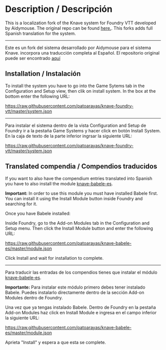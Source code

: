 # Description / Descripción
This is a localization fork of the Knave system for Foundry VTT developed by Aidymouse. The original repo can be found [here.](https://gitlab.com/Aidymouse/knave-foundryvtt). This forks adds full Spanish translation for the system. 

----

Este es un fork del sistema desarrollado por Aidymouse para el sistema Knave. incorpora una traducción completa al Español. El repositorio original puede ser encontrado [aquí](https://gitlab.com/Aidymouse/knave-foundryvtt)

## Installation / Instalación

To install the system you have to go into the Game Sytems tab in the Configuration and Setup view, then clik on install system. In the box at the bottom enter the following URL:

https://raw.githubusercontent.com/patoarayas/knave-foundry-vtt/master/system.json

----

Para instalar el sistema dentro de la vista Configuration and Setup de Foundry ir a la pestaña Game Systems y hacer click en botón Install System. En la caja de texto de la parte inferior ingrsar la siguiente URL:

https://raw.githubusercontent.com/patoarayas/knave-foundry-vtt/master/system.json


## Translated compendia / Compendios traducidos

If you want to also have the compendium entries translated into Spanish you have to also install the  module [knave-babele-es](https://github.com/patoarayas/knave-babele-es). 

**Important:** In order to use this module you must have installed Babele first. You can install it using the Install Module button inside Foundry and searching for it.

Once you have Babele installed:

Inside Foundry, go to the Add-on Modules tab in the Configuration and Setup menu. Then click the Install Module button and enter the following URL:

https://raw.githubusercontent.com/patoarayas/knave-babele-es/master/module.json

Click Install and wait for installation to complete.

----

Para traducir las entradas de los compendios tienes que instalar el módulo [knave-babele-es](https://github.com/patoarayas/knave-babele-es). 

**Importante:** Para instalar este módulo primero debes tener instalado Babele. Puedes instalarlo directamente dentro de la sección Add-on Modules dentro de Foundry.

Una vez que ya tengas instalado Babele. Dentro de Foundry en la pestaña Add-on Modules haz click en Install Module e ingresa en el campo inferior la siguiente URL:

https://raw.githubusercontent.com/patoarayas/knave-babele-es/master/module.json

Aprieta "Install" y espera a que esta se complete.


